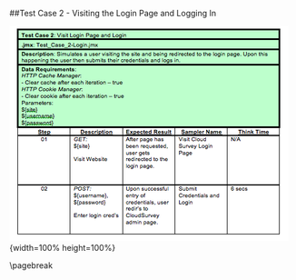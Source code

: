 ##Test Case 2 - Visiting the Login Page and Logging In


![Test Case 2. \label{Test Case 2}](04_assets/tc2.png){width=100% height=100%}

\pagebreak



